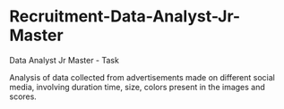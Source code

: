 # Recruitment-Data-Analyst-Jr-Master
Data Analyst Jr Master - Task

Analysis of data collected from advertisements made on different social media, involving duration time, size, colors present in the images and scores.
